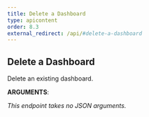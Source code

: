 ```yaml
---
title: Delete a Dashboard
type: apicontent
order: 8.3
external_redirect: /api/#delete-a-dashboard
---
```


## Delete a Dashboard
Delete an existing dashboard.

**ARGUMENTS**:

*This endpoint takes no JSON arguments.*

